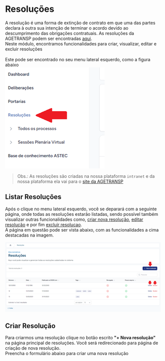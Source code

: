 # Resoluções

A resolução é uma forma de extinção de contrato em que uma das partes declara à outra sua intenção de terminar o acordo devido ao descumprimento das obrigações contratuais.
As resoluções da AGETRANSP podem ser encontradas [aqui](http://www.agetransp.rj.gov.br/transparencia/resolucoes).
<br>Neste módulo, encontramos funcionalidades para criar, visualizar, editar e excluir resoluções
<br>
<br>Este pode ser encontrado no seu menu lateral esquerdo, como a figura abaixo
<br><img src="./images/achar-resolucoes.png" class="menu" id="achar-resolucoes" onclick="handleZoomInZoomOut(this.id)">
>Obs.: As resoluções são criadas na nossa plataforma `intranet` e da nossa plataforma ela vai para o [site da AGETRANSP](http://www.agetransp.rj.gov.br/)

## Listar Resoluções

Após o clique no menu lateral esquerdo, você se deparará com a seguinte página, onde todas as resoluções estarão listadas, sendo possível também visualizar outras funcionalidades como, [criar nova resolução](#criar-resolucao), [editar resolução](#editar-resolucao) e por fim [excluir resolucao](#excluir-resolucao).
<br>A página em questão pode ser vista abaixo, com as funcionalidades a cima destacadas na imagem.
<br>


<img src="./images/listar-resolucoes-img.png" id="listar-resolucoes-img" onclick="handleZoomInZoomOut(this.id)">


## Criar Resolução

Para criarmos uma resolução clique no botão escrito **"+ Nova resolução"** na página principal de resoluções. Você será redirecionado para página de criação de nova resolução. 
<br>Preencha o formulário abaixo para criar uma nova resolução